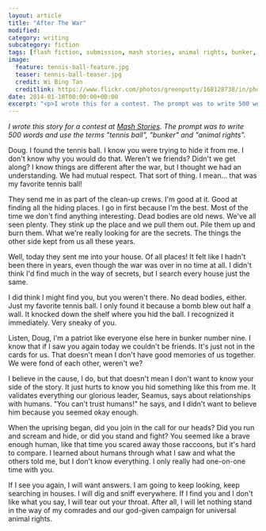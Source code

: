 ```yaml
---
layout: article
title: "After The War"
modified:
category: writing
subcategory: fiction
tags: [flash fiction, submission, mash stories, animal rights, bunker, story prompt, tennis ball]
image:
  feature: tennis-ball-feature.jpg
  teaser: tennis-ball-teaser.jpg
  credit: Wi Bing Tan
  creditlink: https://www.flickr.com/photos/greenputty/168128738/in/photolist-fRGPm
date: 2014-01-18T00:00:00+00:00
excerpt: "<p>I wrote this for a contest. The prompt was to write 500 words and use the terms &#8220;tennis ball&#8221;, &#8220;bunker&#8221; and &#8220;animal rights&#8221;.</p>"
---
```


*I wrote this story for a contest at [Mash Stories](http://mashstories.com). The prompt was to write 500 words and use the terms "tennis ball", "bunker" and "animal rights".*

<!-- more -->

Doug. I found the tennis ball. I know you were trying to hide it from me. I don't know why you would do that. Weren't we friends? Didn't we get along? I know things are different after the war, but I thought we had an understanding. We had mutual respect. That sort of thing. I mean&#8230; that was my favorite tennis ball!

They send me in as part of the clean-up crews. I'm good at it. Good at finding all the hiding places. I go in first because I'm the best. Most of the time we don't find anything interesting. Dead bodies are old news. We've all seen plenty. They stink up the place and we pull them out. Pile them up and burn them. What we're really looking for are the secrets. The things the other side kept from us all these years.

Well, today they sent me into your house. Of all places! It felt like I hadn't been there in years, even though the war was over in no time at all. I didn't think I'd find much in the way of secrets, but I search every house just the same.

I did think I might find you, but you weren't there. No dead bodies, either. Just my favorite tennis ball. I only found it because a bomb blew out half a wall. It knocked down the shelf where you hid the ball. I recognized it immediately. Very sneaky of you.

Listen, Doug, I'm a patriot like everyone else here in bunker number nine. I know that if I saw you again today we couldn't be friends. It's just not in the cards for us. That doesn't mean I don't have good memories of us together. We were fond of each other, weren't we?

I believe in the cause, I do, but that doesn't mean I don't want to know your side of the story. It just hurts to know you hid something like this from me. It validates everything our glorious leader, Seamus, says about relationships with humans. "You can't trust humans!" he says, and I didn't want to believe him because you seemed okay enough.

When the uprising began, did you join in the call for our heads? Did you run and scream and hide, or did you stand and fight? You seemed like a brave enough human, like that time you scared away those raccoons, but it's hard to compare. I learned about humans through what I saw and what the others told me, but I don't know everything. I only really had one-on-one time with you.

If I see you again, I will want answers. I am going to keep looking, keep searching in houses. I will dig and sniff everywhere. If I find you and I don't like what you say, I will tear out your throat. After all, I will let nothing stand in the way of my comrades and our god-given campaign for universal animal rights.

